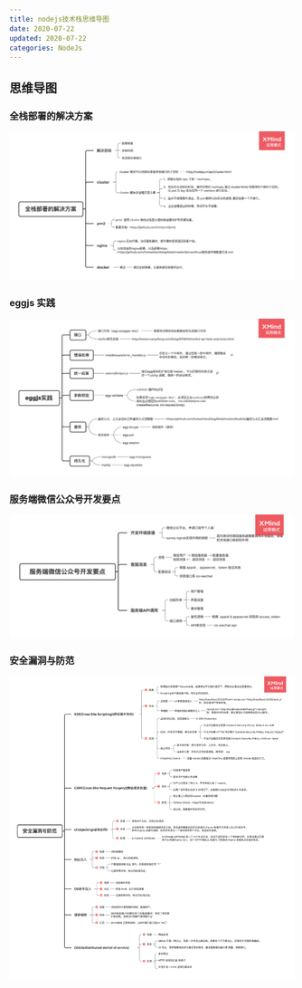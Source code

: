 ```yaml
---
title: nodejs技术栈思维导图
date: 2020-07-22
updated: 2020-07-22
categories: NodeJs
---
```


## 思维导图

### 全栈部署的解决方案

![全栈部署的解决方案](../Map/NodeJs/全栈部署的解决方案.png)

### eggjs 实践

![eggjs实践](../Map/NodeJs/eggjs实践.png)

### 服务端微信公众号开发要点

![服务端微信公众号开发要点](../Map/NodeJs/服务端微信公众号开发要点.png)

### 安全漏洞与防范

![安全漏洞与防范](../Map/NodeJs/安全漏洞与防范.png)
